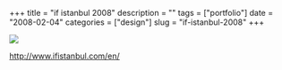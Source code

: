 +++
title = "if istanbul 2008"
description = ""
tags = ["portfolio"]
date = "2008-02-04"
categories = ["design"]
slug = "if-istanbul-2008"
+++


 

  <div id="screens-thumbs" class="clearfix">
    <div class="txt-center" id="design-submission"><a href="http://www.ifistanbul.com/en/"><img id='bluga-thumbnail-995' class='bluga-thumbnail large' src='http://media.konigi.com/bluga/
wt47f27f00282ca_0.jpg'/></a></div>  
  </div>   
<p><a href="http://www.ifistanbul.com/en/">http://www.ifistanbul.com/en/</a></p>




